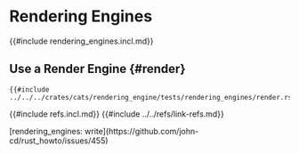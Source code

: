 # Rendering Engines

{{#include rendering_engines.incl.md}}

## Use a Render Engine {#render}

```rust,editable
{{#include ../../../crates/cats/rendering_engine/tests/rendering_engines/render.rs:example}}
```

{{#include refs.incl.md}}
{{#include ../../refs/link-refs.md}}

<div class="hidden">
[rendering_engines: write](https://github.com/john-cd/rust_howto/issues/455)
</div>
